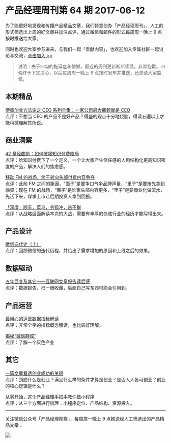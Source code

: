 # 产品经理周刊第 64 期 2017-06-12

为了能更好地发现和传播产品精品文章，我们特意创办「产品经理周刊」，人工的形式筛选出上周的好文章并加注点评，通过微信和邮件的形式每周周一晚上 9 点按时推送给大家。     

同时也欢迎大家参与进来，与我们一起「贡献内容」，也欢迎加入专属社群一起讨论与交流，[点击加入 >>](http://mp.weixin.qq.com/s/w8DK1vV0f3Hpj7u3fCNsiw) 

> 说明：由于四勾的拖延症和偷懒，最近的周刊更新断断续续，非常抱歉。四勾终于下定决心，以后每周周一晚上 9 点按时发布并推送，还烦请大家监督。

## 本期精品  

[傅盛创业方法论之 CEO 系列全集：一家公司最大瓶颈就是 CEO](https://mp.weixin.qq.com/s/rDdlnc1HYOqbQNmCb5w2yA)    
点评：不想当 CEO 的产品不是好产品？傅盛的观点十分地烧脑，得读五遍以上才能稍微理解其所说。   

## 商业洞察 

[42 章经曲凯：如何破除知识付费陷局](https://mp.weixin.qq.com/s/8f3NoWJs0rFUNUiwX2nc1Q)   
点评：给知识付费下了一个定义，一个让大家产生信任感的人用结构化更高知识密度的产品，解决人们的焦虑感。   

[移动 FM 的战场，终于转向头部付费内容争夺](https://mp.weixin.qq.com/s/C1fbck0ewqTDcj3X39i31Q)    
点评：此前 FM 之间的撕逼，“面子”是要争口气争品牌声量，“里子”是要抢先拿到融资；现在 FM 的战场，“面子”是谁家头部内容更多，“里子”是要商业化做流水，先活下来，谋求上市让后期投资人拿到回报。

[「深度」顺丰，菜鸟，令狐冲，岳不群](https://mp.weixin.qq.com/s/2onheFBuDMaO_cinHk0OGQ)    
点评：从战略层面解读本次的大战，需要有丰厚的快递行业的经历才能写得出来。    


## 产品设计  

[微信迭代史（上）](http://www.jianshu.com/p/4a3ad98ccb9a)   
点评：回顾微信的迭代历程，并给出了需求增加的原因和上线之后的效果。   

## 数据驱动

[五年巨变及其它——互联网女皇报告读后感](https://mp.weixin.qq.com/s/aPNRlvwY7d3NQttHH3g7uw)   
点评：数据报告，扫一眼收藏，后面自己写东西可能会引用到。   

## 产品运营

[最用心的运营数据指标解读](https://mp.weixin.qq.com/s/rXarXQvoSDsJPR1-7GwzRw)    
点评：非常全乎的指标概念解读，也比较好理解。   

[揭秘“微信群控”](https://mp.weixin.qq.com/s/r6XLv09DSusjUJdDnrNHHg)    
点评：了解一个灰色产业

## 其它  

[一篇文章看透创业成功的关键](https://mp.weixin.qq.com/s/t2jMzsfbwMKQO58PRzG-5g)   
点评：到底什么是创业？满足什么样的条件才算是创业？是否人人皆可创业？创业的核心逻辑是什么？   

[从零开始，这个产品经理手把手教你做小程序](https://mp.weixin.qq.com/s/kobewb11oaUa4xyC8lJqPQ)    
点评：从三个方面进行梳理：小程序定位、产品结构、资源投入。   
  
---
关注微信公众号「产品经理观察」，每周周一晚上 9 点推送经人工筛选出的产品精品文章：
  
![](http://com-4jplus-temp.qiniudn.com/pmweekly-weixin.jpg)   